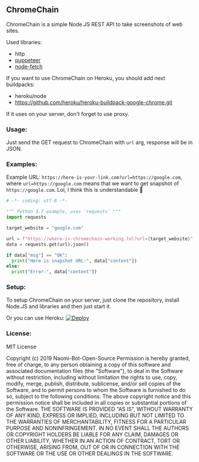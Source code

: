 ## ChromeChain
ChromeChain is a simple Node.JS REST API to take screenshots of web sites.

Used libraries:
* http
* [puppeteer](https://github.com/puppeteer/puppeteer)
* [node-fetch](https://github.com/bitinn/node-fetch)

If you want to use ChromeChain on Heroku, you should add next buildpacks:
- heroku/node
- https://github.com/heroku/heroku-buildpack-google-chrome.git

If it uses on your server, don't forget to use proxy.

### Usage:
Just send the GET request to ChromeChain with `url` arg, response will be in JSON.


### Examples:

Example URL:
`https://here-is-your-link.com?url=https://google.com`, where `url=https://google.com` means that we want to get snapshot of `https://google.com`. Lol, I think this is understandable :eyes:

```python
# -*- coding: utf-8 -*-

""" Python 3.7 example, uses `requests` """
import requests

target_website = "google.com"

url = f"https://where-is-chromechain-working.lol?url={target_website}"
data = requests.get(url).json()

if data["msg"] == "OK":
  print("Here is snapshot URL:", data["content"])
else:
  print("Error:", data["content"])
```

### Setup:
To setup ChromeChain on your server, just clone the repository, install Node.JS and libraries and then just start it.

Or you can use Heroku:
[![Deploy](https://www.herokucdn.com/deploy/button.svg)](https://heroku.com/deploy?template=https://github.com/Naomi-Bot-Open-Source/ChromeChain)

### License:
MIT License

Copyright (c) 2019 Naomi-Bot-Open-Source
                                                           Permission is hereby granted, free of charge, to any person obtaining a copy                                          of this software and associated documentation files (the "Software"), to deal                                         in the Software without restriction, including without limitation the rights                                          to use, copy, modify, merge, publish, distribute, sublicense, and/or sell                                             copies of the Software, and to permit persons to whom the Software is                                                 furnished to do so, subject to the following conditions:
                                                           The above copyright notice and this permission notice shall be included in all
copies or substantial portions of the Software.
                                                           THE SOFTWARE IS PROVIDED "AS IS", WITHOUT WARRANTY OF ANY KIND, EXPRESS OR                                            IMPLIED, INCLUDING BUT NOT LIMITED TO THE WARRANTIES OF MERCHANTABILITY,                                              FITNESS FOR A PARTICULAR PURPOSE AND NONINFRINGEMENT. IN NO EVENT SHALL THE
AUTHORS OR COPYRIGHT HOLDERS BE LIABLE FOR ANY CLAIM, DAMAGES OR OTHER
LIABILITY, WHETHER IN AN ACTION OF CONTRACT, TORT OR OTHERWISE, ARISING FROM,
OUT OF OR IN CONNECTION WITH THE SOFTWARE OR THE USE OR OTHER DEALINGS IN THE
SOFTWARE.
